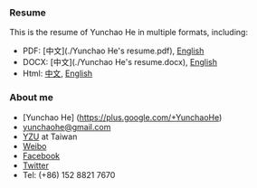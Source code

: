 ### Resume
This is the resume of Yunchao He in multiple formats, including:
* PDF: [中文](./Yunchao He's resume.pdf), [English]()
* DOCX: [中文](./Yunchao He's resume.docx), [English]()
* Html:  [中文](), [English]()

### About me
* [Yunchao He] (https://plus.google.com/+YunchaoHe)
* yunchaohe@gmail.com
* [YZU](http://www.yzu.edu.tw/) at Taiwan
* [Weibo](http://weibo.com/heyunchao)
* [Facebook](https://www.facebook.com/yunchao.h)
* [Twitter](https://twitter.com/candlewill)
* Tel: (+86) 152 8821 7670